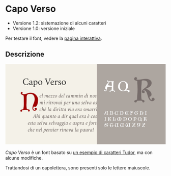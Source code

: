 # Capo Verso
* Versione 1.2: sistemazione di alcuni caratteri
* Versione 1.0: versione iniziale

Per testare il font, vedere la [pagina interattiva](https://m-casanova.github.io/CapoVerso/).

## Descrizione
![image](capo_verso.jpg)

_Capo Verso_ è un font basato su [un esempio di caratteri Tudor](https://archive.org/details/examplesofletter0000jlit/page/38/mode/2up), ma con alcune modifiche.

Trattandosi di un capolettera, sono presenti solo le lettere maiuscole.

